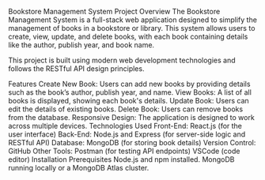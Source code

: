 Bookstore Management System
Project Overview
The Bookstore Management System is a full-stack web application designed to simplify the management of books in a bookstore or library. This system allows users to create, view, update, and delete books, with each book containing details like the author, publish year, and book name.

This project is built using modern web development technologies and follows the RESTful API design principles.

Features
Create New Book: Users can add new books by providing details such as the book’s author, publish year, and name.
View Books: A list of all books is displayed, showing each book's details.
Update Book: Users can edit the details of existing books.
Delete Book: Users can remove books from the database.
Responsive Design: The application is designed to work across multiple devices.
Technologies Used
Front-End: React.js (for the user interface)
Back-End: Node.js and Express (for server-side logic and RESTful API)
Database: MongoDB (for storing book details)
Version Control: GitHub
Other Tools:
Postman (for testing API endpoints)
VSCode (code editor)
Installation
Prerequisites
Node.js and npm installed.
MongoDB running locally or a MongoDB Atlas cluster.

